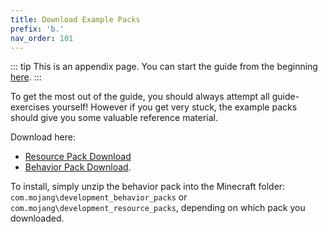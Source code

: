```yaml
---
title: Download Example Packs
prefix: 'b.'
nav_order: 101
---
```


::: tip
This is an appendix page. You can start the guide from the beginning [here](/guide/index).
:::

To get the most out of the guide, you should always attempt all guide-exercises yourself! However if you get very stuck, the example packs should give you some valuable reference material.

Download here:

-   <a href="../public/assets/packs/guide/guide_RP.zip?raw=true">Resource Pack Download</a>
-   <a href="../public/assets/packs/guide/guide_BP.zip?raw=true">Behavior Pack Download</a>.

To install, simply unzip the behavior pack into the Minecraft folder: `com.mojang\development_behavior_packs` or `com.mojang\development_resource_packs`, depending on which pack you downloaded.
